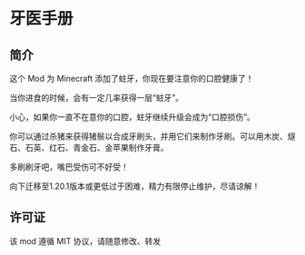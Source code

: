 # 牙医手册

## 简介

这个 Mod 为 Minecraft 添加了蛀牙，你现在要注意你的口腔健康了！

当你进食的时候，会有一定几率获得一层“蛀牙”。

小心，如果你一直不在意你的口腔，蛀牙继续升级会成为“口腔损伤”。

你可以通过杀猪来获得猪鬃以合成牙刷头，并用它们来制作牙刷。可以用木炭、燧石、石英、红石、青金石、金苹果制作牙膏。

多刷刷牙吧，嘴巴受伤可不好受！

向下迁移至1.20.1版本或更低过于困难，精力有限停止维护，尽请谅解！

## 许可证

该 mod 遵循 MIT 协议，请随意修改、转发
